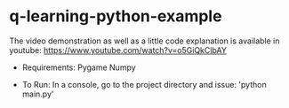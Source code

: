 # q-learning-python-example
The video demonstration as well as a little code explanation is available in youtube:
https://www.youtube.com/watch?v=o5GiQkClbAY


* Requirements:
Pygame
Numpy

* To Run:
In a console, go to the project directory and issue: 'python main.py'
